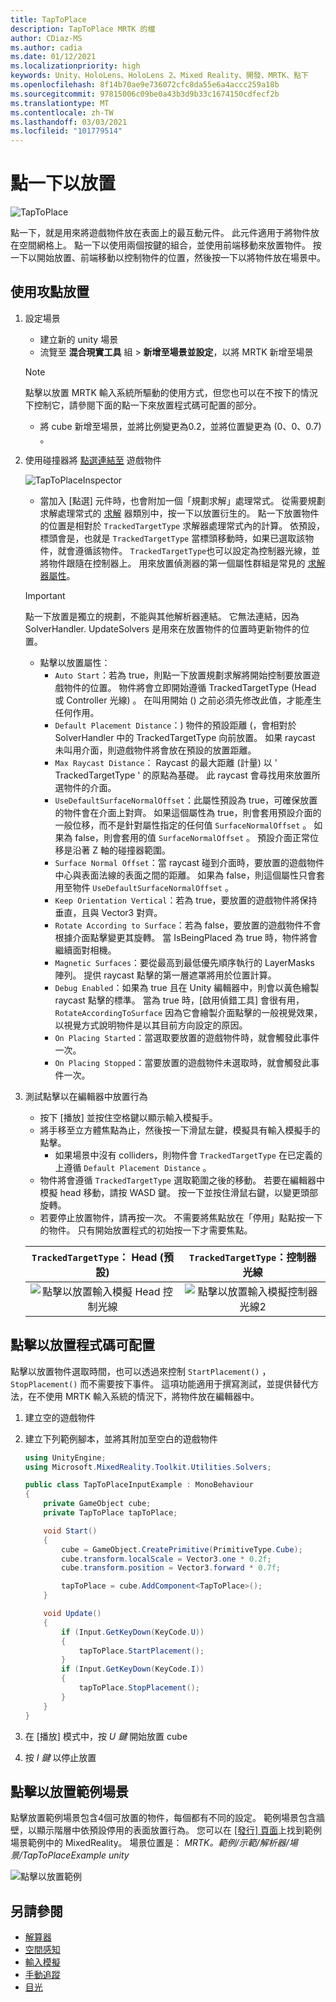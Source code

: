 ```yaml
---
title: TapToPlace
description: TapToPlace MRTK 的檔
author: CDiaz-MS
ms.author: cadia
ms.date: 01/12/2021
ms.localizationpriority: high
keywords: Unity、HoloLens、HoloLens 2、Mixed Reality、開發、MRTK、點下
ms.openlocfilehash: 8f14b70ae9e736072cfc8da55e6a4accc259a18b
ms.sourcegitcommit: 97815006c09be0a43b3d9b33c1674150cdfecf2b
ms.translationtype: MT
ms.contentlocale: zh-TW
ms.lasthandoff: 03/03/2021
ms.locfileid: "101779514"
---
```

# <a name="tap-to-place"></a>點一下以放置

![TapToPlace](../../images/solver/tap-to-place/TapToPlaceIntroGif.gif)

點一下，就是用來將遊戲物件放在表面上的最互動元件。 此元件適用于將物件放在空間網格上。 點一下以使用兩個按鍵的組合，並使用前端移動來放置物件。 按一下以開始放置、前端移動以控制物件的位置，然後按一下以將物件放在場景中。

## <a name="using-tap-to-place"></a>使用攻點放置

1. 設定場景
    - 建立新的 unity 場景
    - 流覽至 **混合現實工具** 組  >  **新增至場景並設定**，以將 MRTK 新增至場景
    > [!NOTE]
    > 點擊以放置 MRTK 輸入系統所驅動的使用方式，但您也可以在不按下的情況下控制它，請參閱下面的點一下來放置程式碼可配置的部分。
    - 將 cube 新增至場景，並將比例變更為0.2，並將位置變更為 (0、0、0.7) 。
1. 使用碰撞器將 [點選連結至](xref:Microsoft.MixedReality.Toolkit.Utilities.Solvers.TapToPlace) 遊戲物件

    ![TapToPlaceInspector](../../images/solver/tap-to-place/TapToPlaceInspector2.png)

    - 當加入 [點選] 元件時，也會附加一個「規劃求解」處理常式。 從需要規劃求解處理常式的 [求解](solver.md) 器類別中，按一下以放置衍生的。 點一下放置物件的位置是相對於 `TrackedTargetType` 求解器處理常式內的計算。 依預設，標頭會是，也就是 `TrackedTargetType` 當標頭移動時，如果已選取該物件，就會遵循該物件。  `TrackedTargetType`也可以設定為控制器光線，並將物件跟隨在控制器上。 用來放置偵測器的第一個屬性群組是常見的 [求解器屬性](solver.md#common-solver-properties)。  
    > [!IMPORTANT]
    > 點一下放置是獨立的規劃，不能與其他解析器連結。 它無法連結，因為 SolverHandler. UpdateSolvers 是用來在放置物件的位置時更新物件的位置。
    - 點擊以放置屬性：
        - `Auto Start`：若為 true，則點一下放置規劃求解將開始控制要放置遊戲物件的位置。 物件將會立即開始遵循 TrackedTargetType (Head 或 Controller 光線) 。 在叫用開始 () 之前必須先修改此值，才能產生任何作用。
        - `Default Placement Distance`：) 物件的預設距離 (，會相對於 SolverHandler 中的 TrackedTargetType 向前放置。 如果 raycast 未叫用介面，則遊戲物件將會放在預設的放置距離。
        - `Max Raycast Distance`： Raycast 的最大距離 (計量) 以 ' TrackedTargetType ' 的原點為基礎。 此 raycast 會尋找用來放置所選物件的介面。
        - `UseDefaultSurfaceNormalOffset`：此屬性預設為 true，可確保放置的物件會在介面上對齊。 如果這個屬性為 true，則會套用預設介面的一般位移，而不是針對屬性指定的任何值 `SurfaceNormalOffset` 。 如果為 false，則會套用的值 `SurfaceNormalOffset` 。 預設介面正常位移是沿著 Z 軸的碰撞器範圍。
        - `Surface Normal Offset`：當 raycast 碰到介面時，要放置的遊戲物件中心與表面法線的表面之間的距離。 如果為 false，則這個屬性只會套用至物件 `UseDefaultSurfaceNormalOffset` 。
        - `Keep Orientation Vertical`：若為 true，要放置的遊戲物件將保持垂直，且與 Vector3 對齊。
        - `Rotate According to Surface`：若為 false，要放置的遊戲物件不會根據介面點擊變更其旋轉。  當 IsBeingPlaced 為 true 時，物件將會繼續面對相機。
        - `Magnetic Surfaces`：要從最高到最低優先順序執行的 LayerMasks 陣列。 提供 raycast 點擊的第一層遮罩將用於位置計算。
        - `Debug Enabled`：如果為 true 且在 Unity 編輯器中，則會以黃色繪製 raycast 點擊的標準。 當為 true 時，[啟用偵錯工具] 會很有用， `RotateAccordingToSurface` 因為它會繪製介面點擊的一般視覺效果，以視覺方式說明物件是以其目前方向設定的原因。
        - `On Placing Started`：當選取要放置的遊戲物件時，就會觸發此事件一次。
        - `On Placing Stopped`：當要放置的遊戲物件未選取時，就會觸發此事件一次。

1. 測試點擊以在編輯器中放置行為
    - 按下 [播放] 並按住空格鍵以顯示輸入模擬手。
    - 將手移至立方體焦點為止，然後按一下滑鼠左鍵，模擬具有輸入模擬手的點擊。
        - 如果場景中沒有 colliders，則物件會 `TrackedTargetType` 在已定義的上遵循 `Default Placement Distance` 。
    - 物件將會遵循 `TrackedTargetType` 選取範圍之後的移動。 若要在編輯器中模擬 head 移動，請按 WASD 鍵。 按一下並按住滑鼠右鍵，以變更頭部旋轉。
    - 若要停止放置物件，請再按一次。  不需要將焦點放在「停用」點點按一下的物件。 只有開始放置程式的初始按一下才需要焦點。

    `TrackedTargetType`： Head (預設)  |  `TrackedTargetType`：控制器光線
    :-------------------------:|:-------------------------:
    ![點擊以放置輸入模擬 Head 控制光線](../../images/solver/tap-to-place/TapToPlaceInputSimulationHead.gif)  |  ![點擊以放置輸入模擬控制器光線2](../../images/solver/tap-to-place/TapToPlaceInputSimulationControllerRay.gif)

## <a name="tap-to-place-code-configurability"></a>點擊以放置程式碼可配置

點擊以放置物件選取時間，也可以透過來控制 `StartPlacement()` ， `StopPlacement()` 而不需要按下事件。 這項功能適用于撰寫測試，並提供替代方法，在不使用 MRTK 輸入系統的情況下，將物件放在編輯器中。

1. 建立空的遊戲物件
1. 建立下列範例腳本，並將其附加至空白的遊戲物件

    ```c#
    using UnityEngine;
    using Microsoft.MixedReality.Toolkit.Utilities.Solvers;

    public class TapToPlaceInputExample : MonoBehaviour
    {
        private GameObject cube;
        private TapToPlace tapToPlace;

        void Start()
        {
            cube = GameObject.CreatePrimitive(PrimitiveType.Cube);
            cube.transform.localScale = Vector3.one * 0.2f;
            cube.transform.position = Vector3.forward * 0.7f;

            tapToPlace = cube.AddComponent<TapToPlace>();
        }

        void Update()
        {
            if (Input.GetKeyDown(KeyCode.U))
            {
                tapToPlace.StartPlacement();
            }
            if (Input.GetKeyDown(KeyCode.I))
            {
                tapToPlace.StopPlacement();
            }
        }
    }
    ```

1. 在 [播放] 模式中，按 *U 鍵* 開始放置 cube
1. 按 *I 鍵* 以停止放置

## <a name="tap-to-place-example-scene"></a>點擊以放置範例場景

點擊放置範例場景包含4個可放置的物件，每個都有不同的設定。 範例場景包含牆壁，以顯示階層中依預設停用的表面放置行為。 您可以在 [ [發行] 頁面](https://github.com/Microsoft/MixedRealityToolkit-Unity/releases)上找到範例場景範例中的 MixedReality。 場景位置是： *MRTK。範例/示範/解析器/場景/TapToPlaceExample unity*

![點擊以放置範例](../../images/solver/tap-to-place/TapToPlaceExampleScene.gif)

## <a name="see-also"></a>另請參閱

- [解算器](solver.md)
- [空間感知](../../spatial-awareness/spatial-awareness-getting-started.md)
- [輸入模擬](../../input-simulation/input-simulation-service.md)
- [手動追蹤](../../input/hand-tracking.md)
- [目光](../../input/gaze.md)
